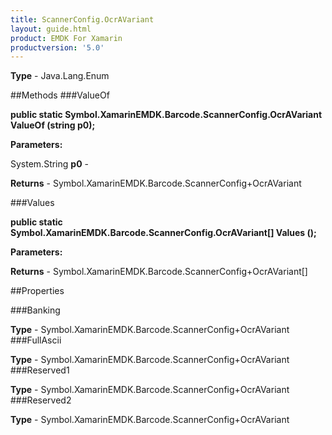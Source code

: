 ```yaml
---
title: ScannerConfig.OcrAVariant
layout: guide.html
product: EMDK For Xamarin 
productversion: '5.0' 
---
```



**Type** - Java.Lang.Enum

##Methods
###ValueOf

**public static Symbol.XamarinEMDK.Barcode.ScannerConfig.OcrAVariant ValueOf (string p0);**



**Parameters:**

System.String **p0**  - 

**Returns** - Symbol.XamarinEMDK.Barcode.ScannerConfig+OcrAVariant

###Values

**public static Symbol.XamarinEMDK.Barcode.ScannerConfig.OcrAVariant[] Values ();**



**Parameters:**

**Returns** - Symbol.XamarinEMDK.Barcode.ScannerConfig+OcrAVariant[]

##Properties

###Banking


**Type** - Symbol.XamarinEMDK.Barcode.ScannerConfig+OcrAVariant
###FullAscii


**Type** - Symbol.XamarinEMDK.Barcode.ScannerConfig+OcrAVariant
###Reserved1


**Type** - Symbol.XamarinEMDK.Barcode.ScannerConfig+OcrAVariant
###Reserved2


**Type** - Symbol.XamarinEMDK.Barcode.ScannerConfig+OcrAVariant
